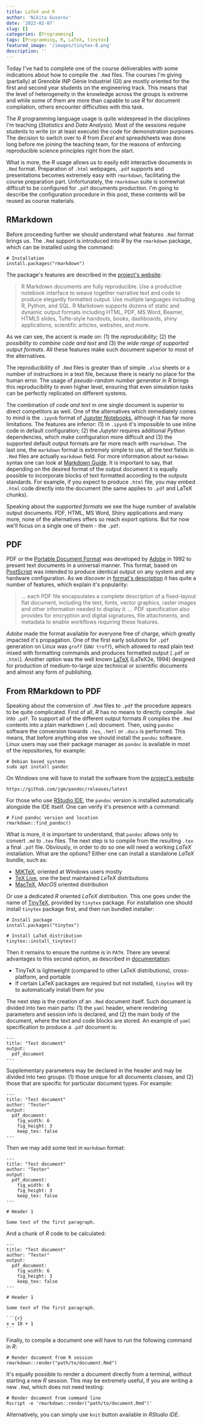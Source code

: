 ```yaml
---
title: LaTeX and R
author: 'Nikita Gusarov'
date: '2022-02-07'
slug: []
categories: [Programming]
tags: [Programming, R, LaTeX, tinytex]
featured_image: '/images/tinytex-0.png'
description: ''
---
```




Today I've had to complete one of the course deliverables with some indications about how to compile the `.Rmd` files. 
The courses I'm giving (partially) at Grenoble INP Génie Industriel (GI) are mostly oriented for the first and second year students on the engineering track. 
This means that the level of heterogeneity in the knowledge across the groups is extreme and while some of them are more than capable to use *R* for document compilation, others encounter difficulties with this task. 

The *R* programming language usage is quite widespread in the disciplines I'm teaching (*Statistics* and *Data Analysis*). 
Most of the sessions require students to write (or at least execute) the code for demonstration purposes. 
The decision to switch over to *R* from *Excel* and spreadsheets was done long before me joining the teaching team, for the reasons of enforcing reproducible science principles right from the start. 

What is more, the *R* usage allows us to easily edit interactive documents in `.Rmd` format. 
Preparation of `.html` webpages, `.pdf` supports and presentations becomes extremely easy with `rmarkdown`, facilitating the course preparation part. 
Unfortunately, the `rmarkdown` suite is somewhat difficult to be configured for `.pdf` documents production. 
I'm going to describe the configuration procedure in this post, these contents will be reused as course materials. 



## RMarkdown

Before proceeding further we should understand what features `.Rmd` format brings us. 
The `.Rmd` support is introduced into *R* by the `rmarkdown` package, which can be installed using the command:

```
# Installation
install.packages("rmarkdown")
```

The package's features are described in the [project's website](https://rmarkdown.rstudio.com/):

> R Markdown documents are fully reproducible. 
> Use a productive notebook interface to weave together narrative text and code to produce elegantly formatted output. 
> Use multiple languages including R, Python, and SQL.
> R Markdown supports dozens of static and dynamic output formats including 
> HTML, PDF, MS Word, Beamer, HTML5 slides, Tufte-style handouts, books, dashboards, shiny applications, scientific articles, websites, and more. 

As we can see, the accent is made on: 
(1) the *reproducibility*; 
(2) the *possibility to combine code and text* and
(3) the *wide range of supported output formats*. 
All these features make such document superior to most of the alternatives. 

The reproducibility of `.Rmd` files is greater than of simple `.xlsx` sheets or a number of instructions in a text file, because there is nearly no place for the human error. 
The usage of *pseudo-random number generator* in *R* brings this reproducibility to even higher level, ensuring that even simulation tasks can be perfectly replicated on different systems. 

The combination of *code and text* in one single document is superior to direct competitors as well. 
One of the alternatives which immediately comes to mind is the `.ipynb` format of [Jupyter Notebooks](https://jupyter.org/), although it has far more limitations. 
The features are inferior: 
(1) in `.ipynb` it's impossible to use inline code in default configuration; 
(2) the *Jupyter* requires additional *Python* dependencies, which make configuration more difficult and 
(3) the supported default output formats are far more reach with `rmarkdown`. 
The last one, the `markdown` format is extremely simple to use, all the text fields in `.Rmd` files are actually `markdown` field. 
For more information about `markdown` syntax one can look at [Markdown Guide](https://www.markdownguide.org/). 
It is important to say, that depending on the desired format of the output document it is equally possible to incorporate blocks of text formatted according to the outputs standards. 
For example, if you expect to produce `.html` file, you may embed `.html` code directly into the document (the same applies to `.pdf` and LaTeX chunks).

Speaking about the *supported formats* we see the huge number of available output documents. 
PDF, HTML, MS Word, Shiny applications and many more, none of the alternatives offers so reach export options. 
But for now we'll focus on a single one of them - the `.pdf`.

## PDF

PDF or the [Portable Document Format](https://opensource.adobe.com/dc-acrobat-sdk-docs/index.html) was developed by [Adobe](https://www.adobe.com) in 1992 to present text documents in a universal manner. 
This format, based on [PostScript](https://www.adobe.com/products/postscript.html) was intended to produce identical output on any system and any hardware configuration. 
As we discover in [format's description](https://en.wikipedia.org/wiki/PDF) it has quite a number of features, which explain it's popularity:

> ... each PDF file encapsulates a complete description of a fixed-layout flat document, including the text, fonts, vector graphics, raster images and other information needed to display it. 
> ... PDF specification also provides for encryption and digital signatures, file attachments, and metadata to enable workflows requiring these features.

*Adobe* made the format available for everyone free of charge, which greatly impacted it's propagation. 
One of the first early solutions for `.pdf` generation on Linux was `groff` (`GNU troff`), which allowed to read plain text mixed with formatting commands and produces formatted output (`.pdf` or `.html`).
Another option was the well known [LaTeX](https://www.latex-project.org/) (LaTeX2e, 1994) designed for production of medium-to-large size technical or scientific documents and almost any form of publishing.

## From RMarkdown to PDF

Speaking about the conversion of `.Rmd` files to `.pdf` the procedure appears to be quite complicated. 
First of all, *R* has no means to directly compile `.Rmd` into `.pdf`. 
To support all of the different output formats *R* compiles the `.Rmd` contents into a plain markdown (`.md`) document. 
Then, using `pandoc` software the conversion towards `.tex`, `.hmtl` or `.docx` is performed. 
This means, that before anything else we should install the `pandoc` software. 
Linux users may use their package manager as `pandoc` is available in most of the repositories, for example:

```
# Debian based systems
sudo apt install pandoc
```

On Windows one will have to install the software from the [project's website](https://pandoc.org/):

```
https://github.com/jgm/pandoc/releases/latest
```

For those who use [RStudio IDE](https://www.rstudio.com/), the `pandoc` version is installed automatically alongside the IDE itself. 
One can verify it's presence with a command: 

```
# Find pandoc version and location
rmarkdown::find_pandoc()
```

What is more, it is important to understand, that `pandoc` allows only to convert `.md` to `.tex` files. 
The next step is to compile from the resulting `.tex` a final `.pdf` file. 
Obviously, in order to do so one will need a working *LaTeX* installation. 
What are the options? 
Either one can install a standalone *LaTeX* bundle, such as:  

- [MiKTeX](https://miktex.org/), oriented at Windows users mostly
- [TeX Live](https://tug.org/texlive/), one the best maintained *LeTeX* distributions
- [MacTeX](https://www.tug.org/mactex/), *MacOS* oriented distribution

Or use a dedicated *R* oriented *LaTeX* distribution. 
This one goes under the name of [TinyTeX](https://tug.org/TUGboat/Contents/contents40-1.html), provided by `tinytex` package. 
For installation one should install `tinytex` package first, and then run bundled installer:

```
# Install package
install.packages("tinytex")

# Install LaTeX distribution
tinytex::install_tinytex()
```

Then it remains to ensure the runtime is in `PATH`. 
There are several advantages to this second option, as described in [documentation](https://bookdown.org/yihui/rmarkdown-cookbook/install-latex.html): 

- TinyTeX is lightweight (compared to other LaTeX distributions), cross-platform, and portable
- If certain LaTeX packages are required but not installed, `tinytex` will try to automatically install them for you

The next step is the creation of an `.Rmd` document itself. 
Such document is divided into two main parts: 
(1) the `yaml` header, where rendering parameters and session info is declared, and 
(2) the main body of the document, where the text and code blocks are stored. 
An example of `yaml` specification to produce a `.pdf` document is:

```
---
title: "Test document"
output: 
  pdf_document
---
```

Supplementary parameters may be declared in the header and may be divided into two groups: 
(1) those unique for all documents classes, and 
(2) those that are specific for particular document types. 
For example:

```
---
title: "Test document"
author: "Tester"
output: 
  pdf_document:
    fig_width: 6
    fig_height: 3
    keep_tex: false
---
```

Then we may add some text in `markdown` format:

```
---
title: "Test document"
author: "Tester"
output: 
  pdf_document:
    fig_width: 6
    fig_height: 3
    keep_tex: false
---

# Header 1

Some text of the first paragraph.
```

And a chunk of *R* code to be calculated:

````
---
title: "Test document"
author: "Tester"
output: 
  pdf_document:
    fig_width: 6
    fig_height: 3
    keep_tex: false
---

# Header 1

Some text of the first paragraph.

```{r}
x = 10 + 1
```
````

Finally, to compile a document one will have to run the following command in *R*:

```
# Render document from R session
rmarkdown::render("path/to/document.Rmd")
```

It's equally possible to render a document directly from a terminal, without starting a new *R* session. 
This may be extremely useful, if you are writing a new `.Rmd`, which does not need testing:

```
# Render document from command line
Rscript -e 'rmarkdown::render("path/to/document.Rmd")'
```

Alternatively, you can simply use `knit` button available in *RStudio IDE*. 